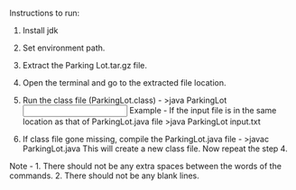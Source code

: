 Instructions to run:

1. Install jdk
2. Set environment path.
3. Extract the Parking Lot.tar.gz file.
4. Open the terminal and go to the extracted file location.

5. Run the class file (ParkingLot.class) -
		>java ParkingLot <input file>
		Example - If the input file is in the same location as that of ParkingLot.java file
		>java ParkingLot input.txt


6. If class file gone missing, compile the ParkingLot.java file - 
		>javac ParkingLot.java
		This will create a new class file. Now repeat the step 4.

Note - 1. There should not be any extra spaces between the words of the commands.
	   2. There should not be any blank lines.
